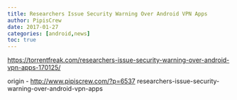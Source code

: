 ```yaml
---
title: Researchers Issue Security Warning Over Android VPN Apps
author: PipisCrew
date: 2017-01-27
categories: [android,news]
toc: true
---
```


https://torrentfreak.com/researchers-issue-security-warning-over-android-vpn-apps-170125/

origin - http://www.pipiscrew.com/?p=6537 researchers-issue-security-warning-over-android-vpn-apps